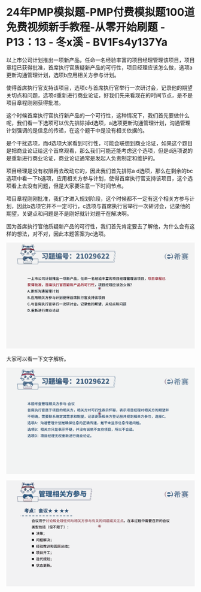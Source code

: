 # 24年PMP模拟题-PMP付费模拟题100道免费视频新手教程-从零开始刷题 - P13：13 - 冬x溪 - BV1Fs4y137Ya

以上市公司计划推出一项新产品，任命一名经验丰富的项目经理管理该项目，项目章程已获得批准，首席执行官质疑新产品的可行性，项目经理应该怎么做，选项a更新沟通管理计划，选项b应用相关方参与计划。

使得首席执行官支持该项目，选项c与首席执行官举行一次研讨会，记录他的期望关切点和问题，选项d重新进行商业论证，好我们先来看现在的时间节点，是不是项目章程刚刚获得批准。

这个时候首席执行官执行新产品的一个可行性，这种情况下，我们首先要做什么呢，我们看一下选项可以优先排除掉d选项，a选项更新沟通管理计划，沟通管理计划强调的是信息的传递，在这个题干中是没有相关依据的。

是个干扰选项，而d选项大家看到可行性，可能会联想到商业论证，如果这个题目是把商业论证给这个首席观看，那么我们可能还能考虑这个选项，但是d选项说的是重新进行商业论证，商业论证通常是发起人负责制定和维护的。

项目经理是没有权限再去改动它的，因此我们首先排除a d选项，那么在剩余的bc选项中看一下b选项，应用相关方参与计划，使得首席执行官支持该项目，这个选项看上去没有问题，但是大家要注意一下时间节点。

项目章程刚刚批准，我们才进入规划阶段，这个时候都不一定有这个相关方参与计划，因此b选项它并不一定可行，c选项与首席执行官举行一次研讨会，记录他的期望，关键点和问题是不是刚好就针对题干在解决啊。

因为首席执行官他质疑新产品的可行性，我们首先肯定要去了解他，为什么会有这样的想法，对不对，因此本题答案为c选项。



![](img/89e70d1fc5cf9ff40a1bf865d1eeca7b_1.png)

大家可以看一下文字解析。

![](img/89e70d1fc5cf9ff40a1bf865d1eeca7b_3.png)

![](img/89e70d1fc5cf9ff40a1bf865d1eeca7b_4.png)
